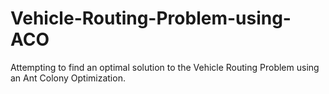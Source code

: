 # Vehicle-Routing-Problem-using-ACO
Attempting to find an optimal solution to the Vehicle Routing Problem using an Ant Colony Optimization.

